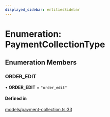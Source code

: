 ```yaml
---
displayed_sidebar: entitiesSidebar
---
```


# Enumeration: PaymentCollectionType

## Enumeration Members

### ORDER\_EDIT

• **ORDER\_EDIT** = ``"order_edit"``

#### Defined in

[models/payment-collection.ts:33](https://github.com/chiubaca/medusa/blob/5abd48900/packages/medusa/src/models/payment-collection.ts#L33)
